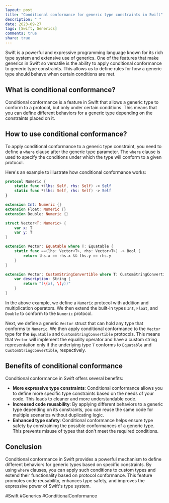 ```yaml
---
layout: post
title: "Conditional conformance for generic type constraints in Swift"
description: " "
date: 2023-09-27
tags: [Swift, Generics]
comments: true
share: true
---
```


Swift is a powerful and expressive programming language known for its rich type system and extensive use of generics. One of the features that make generics in Swift so versatile is the ability to apply conditional conformance to generic type constraints. This allows us to define rules for how a generic type should behave when certain conditions are met.

## What is conditional conformance?

Conditional conformance is a feature in Swift that allows a generic type to conform to a protocol, but only under certain conditions. This means that you can define different behaviors for a generic type depending on the constraints placed on it.

## How to use conditional conformance?

To apply conditional conformance to a generic type constraint, you need to define a `where` clause after the generic type parameter. The `where` clause is used to specify the conditions under which the type will conform to a given protocol.

Here's an example to illustrate how conditional conformance works:

```swift
protocol Numeric {
    static func +(lhs: Self, rhs: Self) -> Self
    static func *(lhs: Self, rhs: Self) -> Self
}

extension Int: Numeric {}
extension Float: Numeric {}
extension Double: Numeric {}

struct Vector<T: Numeric> {
    var x: T
    var y: T
}

extension Vector: Equatable where T: Equatable {
    static func ==(lhs: Vector<T>, rhs: Vector<T>) -> Bool {
        return lhs.x == rhs.x && lhs.y == rhs.y
    }
}

extension Vector: CustomStringConvertible where T: CustomStringConvertible {
    var description: String {
        return "(\(x), \(y))"
    }
}
```

In the above example, we define a `Numeric` protocol with addition and multiplication operators. We then extend the built-in types `Int`, `Float`, and `Double` to conform to the `Numeric` protocol.

Next, we define a generic `Vector` struct that can hold any type that conforms to `Numeric`. We then apply conditional conformance to the `Vector` type for the `Equatable` and `CustomStringConvertible` protocols. This means that `Vector` will implement the equality operator and have a custom string representation only if the underlying type `T` conforms to `Equatable` and `CustomStringConvertible`, respectively.

## Benefits of conditional conformance

Conditional conformance in Swift offers several benefits:

- **More expressive type constraints**: Conditional conformance allows you to define more specific type constraints based on the needs of your code. This leads to cleaner and more understandable code.
- **Increased code reusability**: By applying different behaviors to a generic type depending on its constraints, you can reuse the same code for multiple scenarios without duplicating logic.
- **Enhanced type safety**: Conditional conformance helps ensure type safety by constraining the possible conformances of a generic type. This prevents misuse of types that don't meet the required conditions.

## Conclusion

Conditional conformance in Swift provides a powerful mechanism to define different behaviors for generic types based on specific constraints. By using `where` clauses, you can apply such conditions to custom types and extend their functionality based on protocol conformance. This feature promotes code reusability, enhances type safety, and improves the expressive power of Swift's type system.

#Swift #Generics #ConditionalConformance